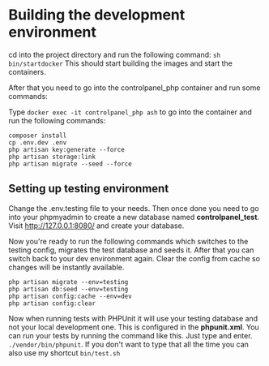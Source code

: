 # Building the development environment

cd into the project directory and run the following command: `sh bin/startdocker`
This should start building the images and start the containers.

After that you need to go into the controlpanel_php container and run some commands:

Type `docker exec -it controlpanel_php ash` to go into the container and run the following commands:

```shell
composer install
cp .env.dev .env
php artisan key:generate --force
php artisan storage:link
php artisan migrate --seed --force
```

## Setting up testing environment

Change the .env.testing file to your needs. Then once done you need to go into your phpmyadmin to create a new database named __controlpanel_test__.
Visit http://127.0.0.1:8080/ and create your database.

Now you're ready to run the following commands which switches to the testing config, migrates the test database and seeds it.
After that you can switch back to your dev environment again. Clear the config from cache so changes will be instantly available.

```shell
php artisan migrate --env=testing
php artisan db:seed --env=testing
php artisan config:cache --env=dev
php artisan config:clear
```

Now when running tests with PHPUnit it will use your testing database and not your local development one.
This is configured in the __phpunit.xml__. You can run your tests by running the command like this. Just type and enter.
`./vendor/bin/phpunit`. If you don't want to type that all the time you can also use my shortcut `bin/test.sh`


